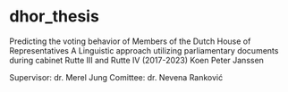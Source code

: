 # dhor_thesis
Predicting the voting behavior of Members of the Dutch House of Representatives
A Linguistic approach utilizing parliamentary documents during cabinet Rutte III and Rutte IV (2017-2023)
Koen Peter Janssen

Supervisor: dr. Merel Jung
Comittee: dr. Nevena Ranković
